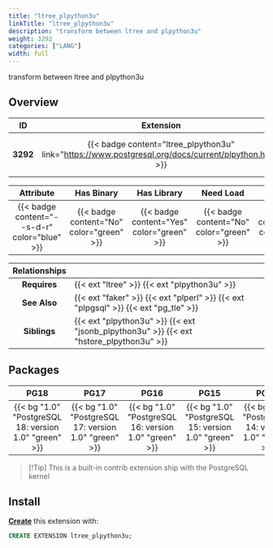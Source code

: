```yaml
---
title: "ltree_plpython3u"
linkTitle: "ltree_plpython3u"
description: "transform between ltree and plpython3u"
weight: 3292
categories: ["LANG"]
width: full
---
```


transform between ltree and plpython3u


## Overview

|    ID    | Extension |  Package   | Version |        Category        |           License            |       Language       |
|:--------:|:---------:|:----------:|:-------:|:----------------------:|:----------------------------:|:--------------------:|
| **3292** | {{< badge content="ltree_plpython3u" link="https://www.postgresql.org/docs/current/plpython.html" >}} | {{< ext "ltree_plpython3u" "plpython3u" >}} | `1.0` | {{< category "LANG" >}} | {{< license "PostgreSQL" >}} | {{< language "C" >}} |


|  Attribute | Has Binary | Has Library | Need Load | Has DDL | Relocatable | Trusted |
|:----------:|:----------:|:-----------:|:---------:|:-------:|:-----------:|:-------:|
| {{< badge content="--s-d-r" color="blue" >}} | {{< badge content="No" color="green" >}} | {{< badge content="Yes" color="green" >}} | {{< badge content="No" color="green" >}} | {{< badge content="Yes" color="green" >}} | {{< badge content="yes" color="green" >}} | {{< badge content="no" color="red" >}} |


| **Relationships** |   |
|:-----------------:|:----|
|   **Requires**    | {{< ext "ltree" >}} {{< ext "plpython3u" >}} |
|   **See Also**    | {{< ext "faker" >}} {{< ext "plperl" >}} {{< ext "plpgsql" >}} {{< ext "pg_tle" >}} |
|    **Siblings**   | {{< ext "plpython3u" >}} {{< ext "jsonb_plpython3u" >}} {{< ext "hstore_plpython3u" >}} |


## Packages

| **PG18** | **PG17** | **PG16** | **PG15** | **PG14** | **PG13** |
|:--------:|:--------:|:--------:|:--------:|:--------:|:--------:|
| {{< bg "1.0" "PostgreSQL 18: version 1.0" "green" >}} | {{< bg "1.0" "PostgreSQL 17: version 1.0" "green" >}} | {{< bg "1.0" "PostgreSQL 16: version 1.0" "green" >}} | {{< bg "1.0" "PostgreSQL 15: version 1.0" "green" >}} | {{< bg "1.0" "PostgreSQL 14: version 1.0" "green" >}} | {{< bg "1.0" "PostgreSQL 13: version 1.0" "green" >}} |

> [!Tip] This is a built-in contrib extension ship with the PostgreSQL kernel


## Install

[**Create**](https://ext.pgsty.com/usage/create) this extension with:

```sql
CREATE EXTENSION ltree_plpython3u;
```
